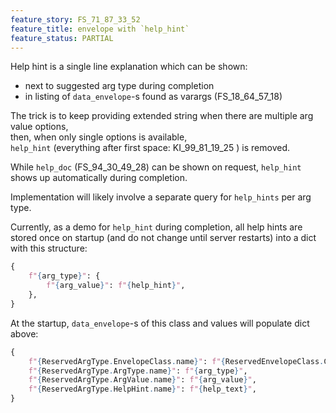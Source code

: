 ```yaml
---
feature_story: FS_71_87_33_52
feature_title: envelope with `help_hint`
feature_status: PARTIAL
---
```


Help hint is a single line explanation which can be shown:
*   next to suggested arg type during completion
*   in listing of `data_envelope`-s found as varargs (FS_18_64_57_18)

The trick is to keep providing extended string when there are multiple arg value options,<br/>
then, when only single options is available,<br/>
`help_hint` (everything after first space: KI_99_81_19_25 ) is removed.

While `help_doc` (FS_94_30_49_28) can be shown on request,
`help_hint` shows up automatically during completion.

Implementation will likely involve a separate query
for `help_hints` per arg type.

Currently, as a demo for `help_hint` during completion,
all help hints are stored once on startup (and do not change until server restarts)
into a dict with this structure:

```python
{
    f"{arg_type}": {
        f"{arg_value}": f"{help_hint}",
    },
}
```

At the startup, `data_envelope`-s of this class and values will populate dict above:

```python
{
    f"{ReservedArgType.EnvelopeClass.name}": f"{ReservedEnvelopeClass.ClassHelp.name}",
    f"{ReservedArgType.ArgType.name}": f"{arg_type}",
    f"{ReservedArgType.ArgValue.name}": f"{arg_value}",
    f"{ReservedArgType.HelpHint.name}": f"{help_text}",
}
```

